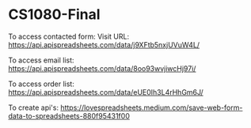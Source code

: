 # CS1080-Final

To access contacted form:
Visit URL: https://api.apispreadsheets.com/data/j9XFtb5nxjUVuW4L/

To access email list:
https://api.apispreadsheets.com/data/8oo93wvjiwcHj97i/

To access order list:
https://api.apispreadsheets.com/data/eUE0Ih3L4rHhGm6J/

To create api's:
https://lovespreadsheets.medium.com/save-web-form-data-to-spreadsheets-880f95431f00
